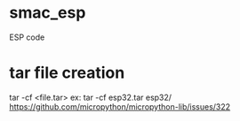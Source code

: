 # smac_esp
ESP code

# tar file creation
tar -cf <file.tar> <folder>
ex: tar -cf esp32.tar esp32/
https://github.com/micropython/micropython-lib/issues/322
